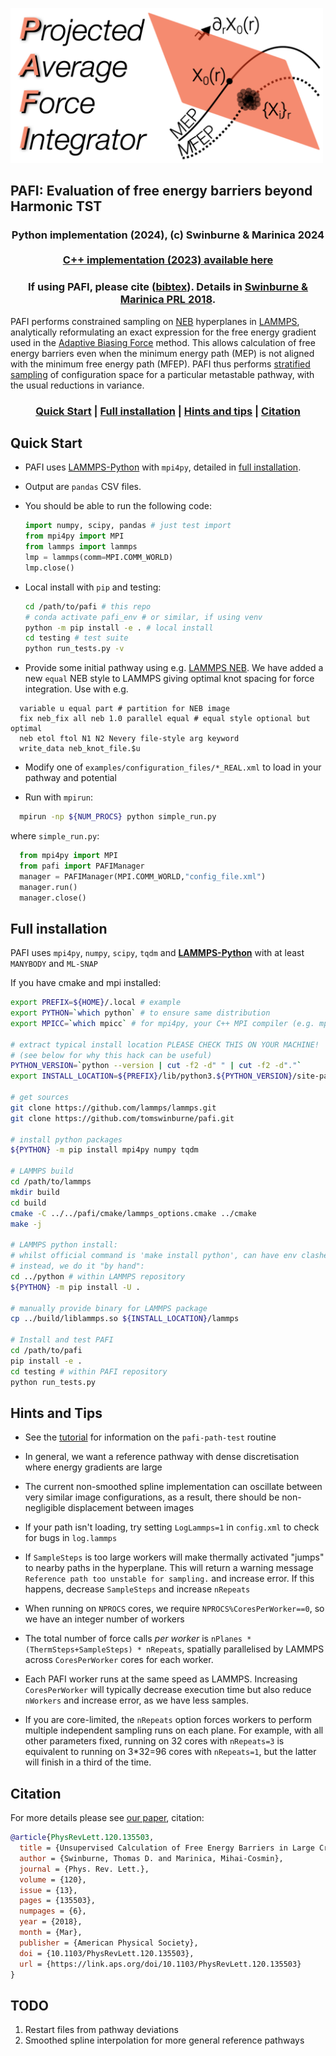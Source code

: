 <img src="doc/pafi_title.png" width=500></img>
<h2> PAFI: Evaluation of free energy barriers beyond Harmonic TST</h2>
<h3 align='center'>
Python implementation (2024), (c) Swinburne & Marinica 2024<br><br>
<a href="https://github.com/tomswinburne/pafi/tree/cpp-2023">C++ implementation (2023) available here</a>
<h3 align="center">If using PAFI, please cite (<a href="#citation">bibtex</a>). Details in 
<a href="https://journals.aps.org/prl/abstract/10.1103/PhysRevLett.120.135503" target="_new">Swinburne & Marinica PRL 2018</a>.
</h3>
PAFI performs constrained sampling on <a href="https://docs.lammps.org/fix_neb.html" target="_new">NEB</a> hyperplanes in 
<a href="https://docs.lammps.org" target="_new">LAMMPS</a>, 
analytically reformulating an exact expression for the free energy gradient used in the
<a href="https://pubs.acs.org/doi/10.1021/jp506633n" target="_new">Adaptive Biasing Force</a> method.
This allows calculation of free energy barriers even when the minimum energy path (MEP)
is not aligned with the minimum free energy path (MFEP). PAFI thus performs
<a href="https://en.wikipedia.org/wiki/Stratified_sampling" target="_new">stratified sampling</a> of configuration 
space for a particular metastable pathway, with the usual reductions in variance.
</br>
<h3 align="center">
<a href="#quick-start">Quick Start</a>
| <a href="#full-installation">Full installation</a>
| <a href="#hints-and-tips">Hints and tips</a>
| <a href="#citation">Citation</a>
</h3>

## Quick Start
- PAFI uses <a href="https://docs.lammps.org/Python_head.html" target="_new">LAMMPS-Python</a> with `mpi4py`, detailed in <a href="#full-installation">full installation</a>. 
- Output are `pandas` CSV files.
- You should be able to run the following code:
	```python
  import numpy, scipy, pandas # just test import
  from mpi4py import MPI
  from lammps import lammps
  lmp = lammps(comm=MPI.COMM_WORLD)
  lmp.close()
	```
- Local install with `pip` and testing:
	```bash
  cd /path/to/pafi # this repo
  # conda activate pafi_env # or similar, if using venv
  python -m pip install -e . # local install
  cd testing # test suite
  python run_tests.py -v
	```

- Provide some initial pathway using e.g. <a href="http://lammps.sandia.gov/doc/neb.html" target="_new">LAMMPS NEB</a>. 
We have added a new `equal` NEB style to LAMMPS giving optimal knot spacing for force integration. Use with e.g. 
```lammps
  variable u equal part # partition for NEB image
  fix neb_fix all neb 1.0 parallel equal # equal style optional but optimal
  neb etol ftol N1 N2 Nevery file-style arg keyword
  write_data neb_knot_file.$u
```
- Modify one of `examples/configuration_files/*_REAL.xml` to load in your pathway and potential

- Run with `mpirun`:
```bash
  mpirun -np ${NUM_PROCS} python simple_run.py
```
where `simple_run.py`:
```python
  from mpi4py import MPI
  from pafi import PAFIManager
  manager = PAFIManager(MPI.COMM_WORLD,"config_file.xml")
  manager.run()
  manager.close()
```

## Full installation
PAFI uses `mpi4py`, `numpy`, `scipy`, `tqdm` and <b><a href="https://docs.lammps.org/Python_head.html" target="_new">LAMMPS-Python</a></b> with at least `MANYBODY` and `ML-SNAP`

If you have cmake and mpi installed:
```bash
export PREFIX=${HOME}/.local # example
export PYTHON=`which python` # to ensure same distribution
export MPICC=`which mpicc` # for mpi4py, your C++ MPI compiler (e.g. mpicc / mpiicc for intel)

# extract typical install location PLEASE CHECK THIS ON YOUR MACHINE!
# (see below for why this hack can be useful)
PYTHON_VERSION=`python --version | cut -f2 -d" " | cut -f2 -d"."`
export INSTALL_LOCATION=${PREFIX}/lib/python3.${PYTHON_VERSION}/site-packages

# get sources
git clone https://github.com/lammps/lammps.git
git clone https://github.com/tomswinburne/pafi.git

# install python packages
${PYTHON} -m pip install mpi4py numpy tqdm

# LAMMPS build 
cd /path/to/lammps
mkdir build
cd build
cmake -C ../../pafi/cmake/lammps_options.cmake ../cmake
make -j

# LAMMPS python install: 
# whilst official command is 'make install python', can have env clashes
# instead, we do it "by hand":
cd ../python # within LAMMPS repository
${PYTHON} -m pip install -U .

# manually provide binary for LAMMPS package
cp ../build/liblammps.so ${INSTALL_LOCATION}/lammps

# Install and test PAFI
cd /path/to/pafi
pip install -e .
cd testing # within PAFI repository
python run_tests.py
```

## Hints and Tips

- See the [tutorial](TUTORIAL.md) for information on the `pafi-path-test` routine

- In general, we want a reference pathway with dense discretisation where energy gradients are large

- The current non-smoothed spline implementation can oscillate between very similar image configurations, as a result, there should be non-negligible displacement between images

- If your path isn't loading, try setting `LogLammps=1` in `config.xml` to check for bugs in `log.lammps`

- If `SampleSteps` is too large workers will make thermally activated "jumps" to nearby paths in the hyperplane. This will return a warning message `Reference path too unstable for sampling.`
 and increase error. If this happens, decrease `SampleSteps` and increase `nRepeats`

- When running on `NPROCS` cores, we require `NPROCS%CoresPerWorker==0`, so we have an integer number of workers

- The total number of force calls *per worker* is `nPlanes * (ThermSteps+SampleSteps) * nRepeats`, spatially parallelised by LAMMPS across `CoresPerWorker` cores for each worker.

- Each PAFI worker runs at the same speed as LAMMPS. Increasing `CoresPerWorker` will typically decrease execution time but also reduce `nWorkers` and increase error, as we have less samples.

- If you are core-limited, the `nRepeats` option forces workers to perform multiple independent sampling runs on each plane. For example, with all other parameters fixed, running on 32 cores with `nRepeats=3` is equivalent to running on 3*32=96 cores with  `nRepeats=1`, but the latter will finish in a third of the time.


## Citation
For more details please see <a href="https://journals.aps.org/prl/abstract/10.1103/PhysRevLett.120.135503" target="_new">our paper</a>, citation:
```bibtex
@article{PhysRevLett.120.135503,
  title = {Unsupervised Calculation of Free Energy Barriers in Large Crystalline Systems},
  author = {Swinburne, Thomas D. and Marinica, Mihai-Cosmin},
  journal = {Phys. Rev. Lett.},
  volume = {120},
  issue = {13},
  pages = {135503},
  numpages = {6},
  year = {2018},
  month = {Mar},
  publisher = {American Physical Society},
  doi = {10.1103/PhysRevLett.120.135503},
  url = {https://link.aps.org/doi/10.1103/PhysRevLett.120.135503}
}
```


## TODO
1. Restart files from pathway deviations
2. Smoothed spline interpolation for more general reference pathways

